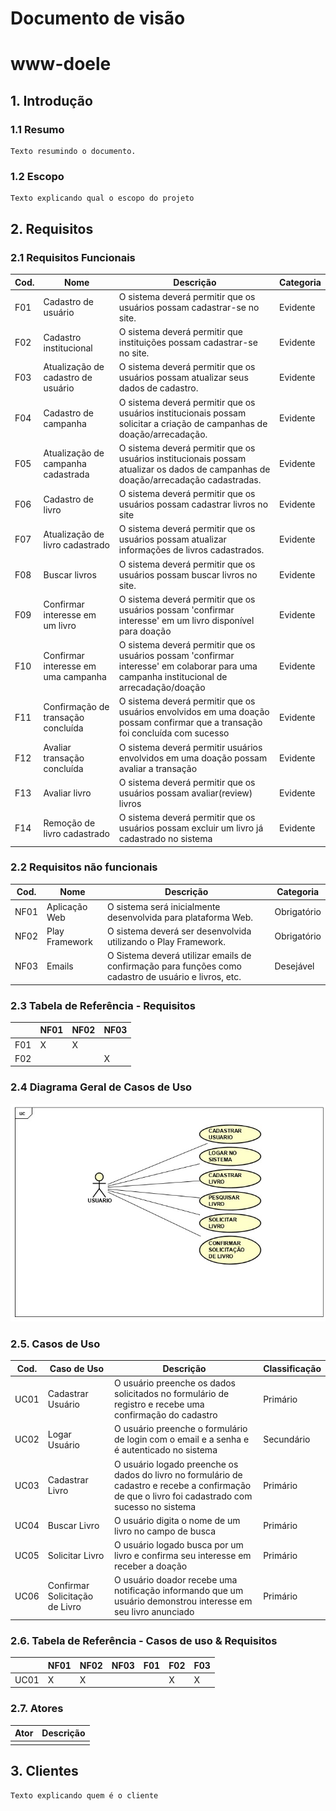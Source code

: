 # Documento de visão
# www-doele
## 1. Introdução
### 1.1 Resumo

    Texto resumindo o documento.

### 1.2 Escopo

    Texto explicando qual o escopo do projeto

## 2. Requisitos

### 2.1 Requisitos Funcionais

| Cod. | Nome | Descrição | Categoria |
| -------- | -------- | -------- | -------- |
| F01 | Cadastro de usuário | O sistema deverá permitir que os usuários possam cadastrar-se no site. |	Evidente|
| F02 | Cadastro institucional | O sistema deverá permitir que instituições possam cadastrar-se no site. |	Evidente|
| F03 | Atualização de cadastro de usuário | O sistema deverá permitir que os usuários possam atualizar seus dados de cadastro. |	Evidente|
| F04 | Cadastro de campanha | O sistema deverá permitir que os usuários institucionais possam solicitar a criação de campanhas de doação/arrecadação. |	Evidente|
| F05 | Atualização de campanha cadastrada| O sistema deverá permitir que os usuários institucionais possam atualizar os dados de campanhas de doação/arrecadação cadastradas. |	Evidente|
| F06 | Cadastro de livro | O sistema deverá permitir que os usuários possam cadastrar livros no site | Evidente|
| F07 | Atualização de livro cadastrado | O sistema deverá permitir que os usuários possam atualizar informações de livros cadastrados. | Evidente|
| F08 | Buscar livros | O sistema deverá permitir que os usuários possam buscar livros no site. | Evidente|
| F09 | Confirmar interesse em um livro | O sistema deverá permitir que os usuários possam 'confirmar interesse' em um livro disponível para doação | Evidente|
| F10 | Confirmar interesse em uma campanha | O sistema deverá permitir que os usuários possam 'confirmar interesse' em colaborar para uma campanha institucional de arrecadação/doação | Evidente|
| F11 | Confirmação de transação concluída | O sistema deverá permitir que os usuários envolvidos em uma doação possam confirmar que a transação foi concluída com sucesso | Evidente|
| F12 | Avaliar transação concluída | O sistema deverá permitir usuários envolvidos em uma doação possam avaliar a transação | Evidente|
| F13 | Avaliar livro | O sistema deverá permitir que os usuários possam avaliar(review) livros | Evidente|
| F14 | Remoção de livro cadastrado | O sistema deverá permitir que os usuários possam excluir um livro já cadastrado no sistema | Evidente|


### 2.2 Requisitos não funcionais

| Cod. | Nome | Descrição | Categoria |
| -------- | -------- | -------- | -------- |
| NF01 | Aplicação Web | O sistema será  inicialmente desenvolvida para plataforma Web. | Obrigatório|
| NF02 | Play Framework | O sistema deverá ser desenvolvida utilizando o Play Framework. | Obrigatório|
| NF03 | Emails | O Sistema deverá utilizar emails de confirmação para funções como cadastro de usuário e livros, etc. | Desejável|


### 2.3 Tabela de Referência - Requisitos

| | NF01 | NF02 | NF03 |
| -------- | -------- | -------- | -------- |
| F01 | X | X |	|
| F02 |  | | X |

### 2.4 Diagrama Geral de Casos de Uso

![Diagrama de casos de uso](diagrama-cdu.jpeg)

### 2.5. Casos de Uso

| Cod. | Caso de Uso | Descrição | Classificação |
| -------- | -------- | -------- | -------- |
| UC01 | Cadastrar Usuário | O usuário preenche os dados solicitados no formulário de registro e recebe uma confirmação do cadastro | Primário |
| UC02 | Logar Usuário | O usuário preenche o formulário de login com o email e a senha e é autenticado no sistema | Secundário |
| UC03 | Cadastrar Livro | O usuário logado preenche os dados do livro no formulário de cadastro e recebe a confirmação de que o livro foi cadastrado com sucesso no sistema | Primário |
| UC04 | Buscar Livro | O usuário digita o nome de um livro no campo de busca | Primário |
| UC05 | Solicitar Livro | O usuário logado busca por um livro e confirma seu interesse em receber a doação | Primário |
| UC06 | Confirmar Solicitação de Livro | O usuário doador recebe uma notificação informando que um usuário demonstrou interesse em seu livro anunciado | Primário |

### 2.6. Tabela de Referência - Casos de uso & Requisitos

| | NF01 | NF02 | NF03 | F01 | F02 | F03 |
| -------- | -------- | -------- | -------- | -------- | -------- | -------- |
| UC01 | X | X | | | X | X |

### 2.7. Atores

| Ator | Descrição |
| -------- | -------- |
| | |  

## 3. Clientes

    Texto explicando quem é o cliente
